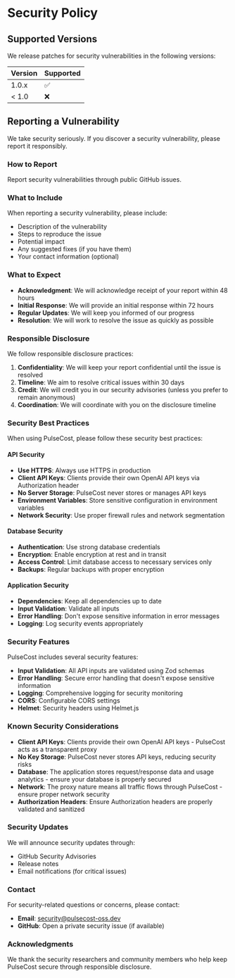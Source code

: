# Security Policy

## Supported Versions

We release patches for security vulnerabilities in the following versions:

| Version | Supported          |
| ------- | ------------------ |
| 1.0.x   | :white_check_mark: |
| < 1.0   | :x:                |

## Reporting a Vulnerability

We take security seriously. If you discover a security vulnerability, please report it responsibly.

### How to Report

Report security vulnerabilities through public GitHub issues.

### What to Include

When reporting a security vulnerability, please include:

- Description of the vulnerability
- Steps to reproduce the issue
- Potential impact
- Any suggested fixes (if you have them)
- Your contact information (optional)

### What to Expect

- **Acknowledgment**: We will acknowledge receipt of your report within 48 hours
- **Initial Response**: We will provide an initial response within 72 hours
- **Regular Updates**: We will keep you informed of our progress
- **Resolution**: We will work to resolve the issue as quickly as possible

### Responsible Disclosure

We follow responsible disclosure practices:

1. **Confidentiality**: We will keep your report confidential until the issue is resolved
2. **Timeline**: We aim to resolve critical issues within 30 days
3. **Credit**: We will credit you in our security advisories (unless you prefer to remain anonymous)
4. **Coordination**: We will coordinate with you on the disclosure timeline

### Security Best Practices

When using PulseCost, please follow these security best practices:

#### API Security

- **Use HTTPS**: Always use HTTPS in production
- **Client API Keys**: Clients provide their own OpenAI API keys via Authorization header
- **No Server Storage**: PulseCost never stores or manages API keys
- **Environment Variables**: Store sensitive configuration in environment variables
- **Network Security**: Use proper firewall rules and network segmentation

#### Database Security

- **Authentication**: Use strong database credentials
- **Encryption**: Enable encryption at rest and in transit
- **Access Control**: Limit database access to necessary services only
- **Backups**: Regular backups with proper encryption

#### Application Security

- **Dependencies**: Keep all dependencies up to date
- **Input Validation**: Validate all inputs
- **Error Handling**: Don't expose sensitive information in error messages
- **Logging**: Log security events appropriately

### Security Features

PulseCost includes several security features:

- **Input Validation**: All API inputs are validated using Zod schemas
- **Error Handling**: Secure error handling that doesn't expose sensitive information
- **Logging**: Comprehensive logging for security monitoring
- **CORS**: Configurable CORS settings
- **Helmet**: Security headers using Helmet.js

### Known Security Considerations

- **Client API Keys**: Clients provide their own OpenAI API keys - PulseCost acts as a transparent proxy
- **No Key Storage**: PulseCost never stores API keys, reducing security risks
- **Database**: The application stores request/response data and usage analytics - ensure your database is properly secured
- **Network**: The proxy nature means all traffic flows through PulseCost - ensure proper network security
- **Authorization Headers**: Ensure Authorization headers are properly validated and sanitized

### Security Updates

We will announce security updates through:

- GitHub Security Advisories
- Release notes
- Email notifications (for critical issues)

### Contact

For security-related questions or concerns, please contact:

- **Email**: security@pulsecost-oss.dev
- **GitHub**: Open a private security issue (if available)

### Acknowledgments

We thank the security researchers and community members who help keep PulseCost secure through responsible disclosure.
